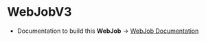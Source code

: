 # WebJobV3

- Documentation to build this **WebJob** -> [WebJob Documentation](https://learn.microsoft.com/en-us/azure/app-service/webjobs-sdk-get-started)
